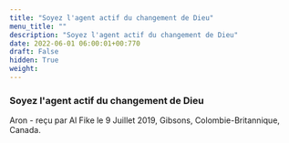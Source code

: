 ```yaml
---
title: "Soyez l'agent actif du changement de Dieu"
menu_title: ""
description: "Soyez l'agent actif du changement de Dieu"
date: 2022-06-01 06:00:01+00:770
draft: False
hidden: True
weight:
---
```

### Soyez l'agent actif du changement de Dieu

Aron - reçu par Al Fike le 9 Juillet 2019, Gibsons, Colombie-Britannique, Canada.



